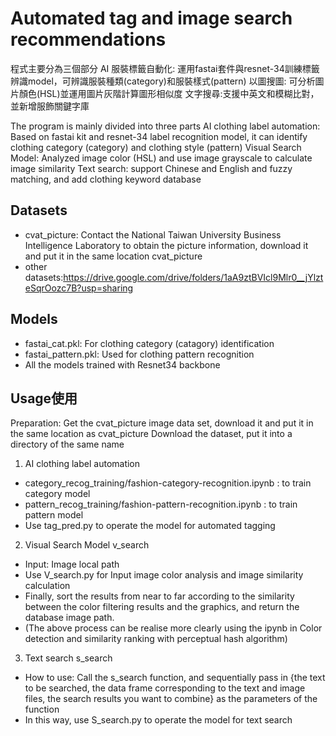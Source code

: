 # Automated tag and image search recommendations

程式主要分為三個部分
AI 服裝標籤自動化: 運用fastai套件與resnet-34訓練標籤辨識model，可辨識服裝種類(category)和服裝樣式(pattern)
以圖搜圖: 可分析圖片顏色(HSL)並運用圖片灰階計算圖形相似度
文字搜尋:支援中英文和模糊比對，並新增服飾關鍵字庫

The program is mainly divided into three parts 
AI clothing label automation:  Based on fastai kit and resnet-34 label recognition model, it can identify clothing category (category) and clothing style (pattern) 
Visual Search Model: Analyzed image color (HSL) and use image grayscale to calculate image similarity
Text search: support Chinese and English and fuzzy matching, and add clothing keyword database

## Datasets

- cvat_picture: Contact the National Taiwan University Business Intelligence Laboratory to obtain the picture information, download it and put it in the same location cvat_picture
- other datasets:https://drive.google.com/drive/folders/1aA9ztBVIcl9Mlr0__jYlzteSqrOozc7B?usp=sharing 

## Models

- fastai_cat.pkl: For clothing category (catagory) identification
- fastai_pattern.pkl: Used for clothing pattern recognition
- All the models trained with Resnet34 backbone

## Usage使用
Preparation: 
Get the cvat_picture image data set, download it and put it in the same location as cvat_picture
Download the dataset, put it into a directory of the same name
1. AI clothing label automation
- category_recog_training/fashion-category-recognition.ipynb : to train category model
- pattern_recog_training/fashion-pattern-recognition.ipynb : to train pattern model
- Use tag_pred.py to operate the model for automated tagging

2. Visual Search Model v_search 
- Input: Image local path
- Use V_search.py for Input image color analysis and image similarity calculation
- Finally, sort the results from near to far according to the similarity between the color filtering results and the graphics, and return the database image path.
- (The above process can be realise more clearly using the ipynb in Color detection and similarity ranking with perceptual hash algorithm)

3. Text search s_search
- How to use: Call the s_search function, and sequentially pass in {the text to be searched, the data frame corresponding to the text and image files, the search results you want to combine} as the parameters of the function
- In this way, use S_search.py to operate the model for text search
